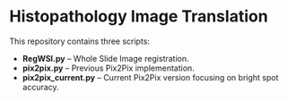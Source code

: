 # Histopathology Image Translation

This repository contains three scripts:

- **RegWSI.py** – Whole Slide Image registration.  
- **pix2pix.py** – Previous Pix2Pix implementation.  
- **pix2pix_current.py** – Current Pix2Pix version focusing on bright spot accuracy.  
